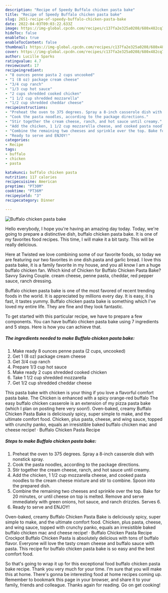 ```yaml
---
description: "Recipe of Speedy Buffalo chicken pasta bake"
title: "Recipe of Speedy Buffalo chicken pasta bake"
slug: 2651-recipe-of-speedy-buffalo-chicken-pasta-bake
date: 2022-04-03T09:03:22.633Z
image: https://img-global.cpcdn.com/recipes/c137fa2e325a0208/680x482cq70/buffalo-chicken-pasta-bake-recipe-main-photo.jpg
hideToc: false
enableToc: true
enableTocContent: false
thumbnail: https://img-global.cpcdn.com/recipes/c137fa2e325a0208/680x482cq70/buffalo-chicken-pasta-bake-recipe-main-photo.jpg
cover: https://img-global.cpcdn.com/recipes/c137fa2e325a0208/680x482cq70/buffalo-chicken-pasta-bake-recipe-main-photo.jpg
author: Lucille Sparks
ratingvalue: 4.7
reviewcount: 17
recipeingredient:
- "8 ounces penne pasta 2 cups uncooked"
- "1 (8 oz) package cream cheese"
- "3/4 cup ranch"
- "1/3 cup hot sauce"
- "2 cups shredded cooked chicken"
- "1 1/2 cup shredded mozzarella"
- "1/2 cup shredded cheddar cheese"
recipeinstructions:
- "Preheat the oven to 375 degrees. Spray a 8-inch casserole dish with nonstick spray."
- "Cook the pasta noodles, according to the package directions."
- "Stir together the cream cheese, ranch, and hot sauce until creamy."
- "Add the chicken, 1 1/2 cup mozzarella cheese, and cooked pasta noodles to the cream cheese mixture and stir to combine. Spoon into the prepared dish."
- "Combine the remaining two cheeses and sprinkle over the top. Bake for 20 minutes, or until cheese on top is melted. Remove and serve immediately with green onions, hot sauce, and ranch drizzles. Serves 6."
- "Ready to serve and ENJOY!"
categories:
- Recipe
tags:
- buffalo
- chicken
- pasta

katakunci: buffalo chicken pasta 
nutrition: 117 calories
recipecuisine: American
preptime: "PT30M"
cooktime: "PT36M"
recipeyield: "3"
recipecategory: Dinner

---
```



![Buffalo chicken pasta bake](https://img-global.cpcdn.com/recipes/c137fa2e325a0208/680x482cq70/buffalo-chicken-pasta-bake-recipe-main-photo.jpg)

Hello everybody, I hope you're having an amazing day today. Today, we're going to prepare a distinctive dish, buffalo chicken pasta bake. It is one of my favorites food recipes. This time, I will make it a bit tasty. This will be really delicious.

Here at Twisted we love combining some of our favorite foods, so today we are featuring our two favorites in one dish.pasta and garlic bread. I love this pasta bake, it is a family favorite in my house, and you all know I am a huge buffalo chicken fan. Which kind of Chicken for Buffalo Chicken Pasta Bake? Savvy Saving Couple. cream cheese, penne pasta, cheddar, red pepper sauce, ranch dressing.

Buffalo chicken pasta bake is one of the most favored of recent trending foods in the world. It is appreciated by millions every day. It is easy, it is fast, it tastes yummy. Buffalo chicken pasta bake is something which I've loved my entire life. They are fine and they look fantastic.


To get started with this particular recipe, we have to prepare a few components. You can have buffalo chicken pasta bake using 7 ingredients and 5 steps. Here is how you can achieve that.

<!--inarticleads1-->

##### The ingredients needed to make Buffalo chicken pasta bake:

1. Make ready 8 ounces penne pasta (2 cups, uncooked)
1. Get 1 (8 oz) package cream cheese
1. Get 3/4 cup ranch
1. Prepare 1/3 cup hot sauce
1. Make ready 2 cups shredded cooked chicken
1. Take 1 1/2 cup shredded mozzarella
1. Get 1/2 cup shredded cheddar cheese


This pasta bake with chicken is your thing if you love a flavorful comfort pasta bake. The Chicken is enhanced with a spicy orange-red buffalo The easy buffalo chicken casserole is an extension of my pizza pasta bake (which I plan on posting here very soon!). Oven-baked, creamy Buffalo Chicken Pasta Bake is deliciously spicy, super simple to make, and the ultimate comfort food. Chicken, plus pasta, cheese, and wing sauce, topped with crunchy panko, equals an irresistible baked buffalo chicken mac and cheese recipe! · Buffalo Chicken Pasta Recipe 

<!--inarticleads2-->

##### Steps to make Buffalo chicken pasta bake:

1. Preheat the oven to 375 degrees. Spray a 8-inch casserole dish with nonstick spray.
1. Cook the pasta noodles, according to the package directions.
1. Stir together the cream cheese, ranch, and hot sauce until creamy.
1. Add the chicken, 1 1/2 cup mozzarella cheese, and cooked pasta noodles to the cream cheese mixture and stir to combine. Spoon into the prepared dish.
1. Combine the remaining two cheeses and sprinkle over the top. Bake for 20 minutes, or until cheese on top is melted. Remove and serve immediately with green onions, hot sauce, and ranch drizzles. Serves 6.
1. Ready to serve and ENJOY!

Oven-baked, creamy Buffalo Chicken Pasta Bake is deliciously spicy, super simple to make, and the ultimate comfort food. Chicken, plus pasta, cheese, and wing sauce, topped with crunchy panko, equals an irresistible baked buffalo chicken mac and cheese recipe! · Buffalo Chicken Pasta Recipe Crockpot Buffalo Chicken Pasta is absolutely delicious with tons of buffalo flavor. Everyone will love the tasty cream cheese and buffalo sauce with pasta. This recipe for buffalo chicken pasta bake is so easy and the best comfort food. 

So that's going to wrap it up for this exceptional food buffalo chicken pasta bake recipe. Thank you very much for your time. I'm sure that you will make this at home. There's gonna be interesting food at home recipes coming up. Remember to bookmark this page in your browser, and share it to your family, friends and colleague. Thanks again for reading. Go on get cooking!

